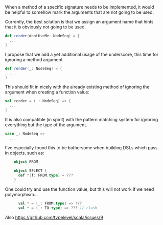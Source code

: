 When a method of a specific signature needs to be implemented, it would be helpful to somehow mark the arguments that are not going to be used.

Currently, the best solution is that we assign an argument name that hints that it is obviously not going to be used.

```scala
def render(dontUseMe: NodeSeq) = {
  ...
}
```


I propose that we add a yet additional usage of the underscore, this time for ignoring a method argument.

```scala
def render(_: NodeSeq) = {
  ...
}
```

This should fit in nicely with the already existing method of ignoring the argument when creating a function value:

```scala
val render = (_: NodeSeq) => {
  ...
}
```

It is also compatible (in spirit) with the pattern matching system for ignoring everything but the type of the argument.

```scala
case _: NodeSeq =>
  ...
```
I've especially found this to be bothersome when building DSLs which pass in objects, such as:

```scala
    object FROM
    
    object SELECT {
      def *(f: FROM.type) = ???
    }
```

One could try and use the function value, but this will not work if we need polymorphism...
```scala
      val * = (_: FROM.type) => ???
      val * = (_: TO.type) => ??? // clash
```
Also https://github.com/typelevel/scala/issues/9
